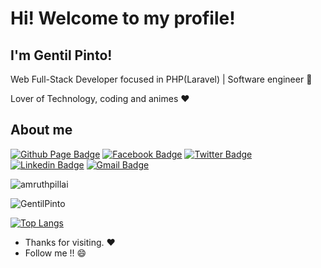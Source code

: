 # Hi! Welcome to my profile!
## I'm Gentil Pinto!

Web Full-Stack Developer focused in PHP(Laravel) | Software engineer :robot:

Lover of Technology, coding and animes :heart:



## About me 

[![Github Page Badge](https://img.shields.io/badge/-Github-000?style=flat-circle&logo=Github&logoColor=white&link=https://gentilpinto.github.io/my-page/)](https://gentilpinto.github.io/my-page/)
[![Facebook Badge](https://img.shields.io/badge/-facebook-blue?style=flat-circle&logo=Facebook&logoColor=white&link=https://www.facebook.com/gentil.pinto2)](https://www.facebook.com/gentil.pinto2)
[![Twitter Badge](https://img.shields.io/badge/-twitter-blue?style=flat-circle&logo=Twitter&logoColor=white&link=https://twitter.com/GentilDev)](https://twitter.com/GentilDev)
[![Linkedin Badge](https://img.shields.io/badge/-LinkedIn-blue?style=flat-circle&logo=Linkedin&logoColor=white&link=https://www.linkedin.com/in/gentilpinto/)](https://www.linkedin.com/in/gentilpinto/)
[![Gmail Badge](https://img.shields.io/badge/-Gmail-c14438?style=flat-circle&logo=Gmail&logoColor=white&link=mailto:gentil.pinto.dev@gmail.com)](mailto:gentil.pinto.dev@gmail.com)


<img src="https://github-readme-stats.vercel.app/api?username=GentilPinto&show_icons=true" alt="amruthpillai" />
<p><img src="https://komarev.com/ghpvc/?username=GentilPinto" alt="GentilPinto" /> </p>

[![Top Langs](https://github-readme-stats.vercel.app/api/top-langs/?username=GentilPinto&layout=compact)](https://github.com/anuraghazra/github-readme-stats)

- Thanks for visiting. :heart:
- Follow me !! :smile:

<!--
**GentilPinto/GentilPinto** is a ✨ _special_ ✨ repository because its `README.md` (this file) appears on your GitHub profile.

Here are some ideas to get you started:

- 🔭 I’m currently working on ...
- 🌱 I’m currently learning ...
- 👯 I’m looking to collaborate on ...
- 🤔 I’m looking for help with ...
- 💬 Ask me about ...
- 📫 How to reach me: ...
- 😄 Pronouns: ...
- ⚡ Fun fact: ...
-->
